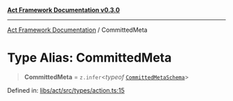 [**Act Framework Documentation v0.3.0**](../README.md)

***

[Act Framework Documentation](../globals.md) / CommittedMeta

# Type Alias: CommittedMeta

> **CommittedMeta** = `z.infer`\<*typeof* [`CommittedMetaSchema`](../variables/CommittedMetaSchema.md)\>

Defined in: [libs/act/src/types/action.ts:15](https://github.com/Rotorsoft/act-root/blob/44434ac9e20b81fc5bbda127e1633a974aa78bcb/libs/act/src/types/action.ts#L15)
